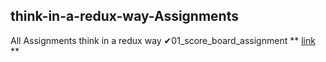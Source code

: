 ## think-in-a-redux-way-Assignments
All Assignments think in a redux way
✔01_score_board_assignment ** <a href="https://serene-kitten-dd7516.netlify.app/" target="_blank">link</a>  **

